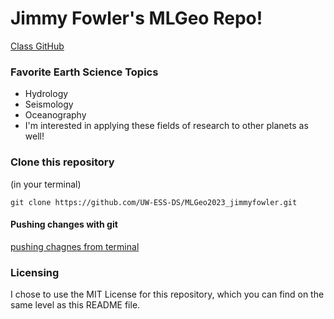 # Jimmy Fowler's MLGeo Repo!

[Class GitHub](https://github.com/UW-ESS-DS/MLGeo-2023)

### Favorite Earth Science Topics
- Hydrology
- Seismology
- Oceanography
- I'm interested in applying these fields of research to other planets as well!

### Clone this repository
(in your terminal)

`git clone https://github.com/UW-ESS-DS/MLGeo2023_jimmyfowler.git`

#### Pushing changes with git
[pushing chagnes from terminal](img/push_terminal.jpg)

### Licensing
I chose to use the MIT License for this repository, which you can find on the same level as this README file.
